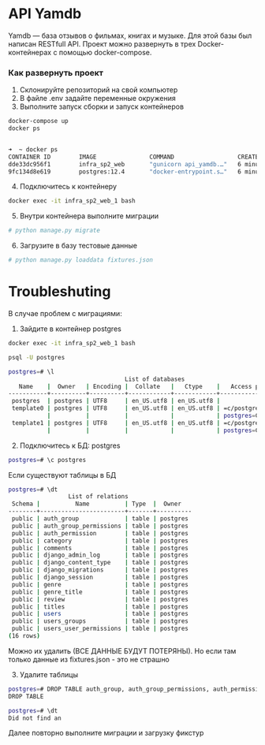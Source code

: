 # API Yamdb

Yamdb — база отзывов о фильмах, книгах и музыке. Для этой базы был написан RESTfull API. Проект можно развернуть в трех Docker-контейнерах с помощью docker-compose.

### Как развернуть проект

1. Склонируйте репозиторий на свой компьютер
2. В файле .env задайте переменные окружения
3. Выполните запуск сборки и запуск контейнеров

```bash
docker-compose up
docker ps 


➜  ~ docker ps
CONTAINER ID        IMAGE               COMMAND                  CREATED             STATUS              PORTS                    NAMES
dde33dc956f1        infra_sp2_web       "gunicorn api_yamdb.…"   6 minutes ago       Up 6 minutes        0.0.0.0:8000->8000/tcp   infra_sp2_web_1
9fc134d8e619        postgres:12.4       "docker-entrypoint.s…"   6 minutes ago       Up 6 minutes        5432/tcp                 infra_sp2_db_1
```


4. Подключитесь к контейнеру

```bash
docker exec -it infra_sp2_web_1 bash
```

5. Внутри контейнера выполните миграции

```bash
# python manage.py migrate
```

6. Загрузите в базу тестовые данные

```bash
# python manage.py loaddata fixtures.json
```

# Troubleshuting 

В случае проблем с миграциями:

1. Зайдите в контейнер postgres

```bash
docker exec -it infra_sp2_web_1 bash

psql -U postgres

postgres=# \l
                                 List of databases
   Name    |  Owner   | Encoding |  Collate   |   Ctype    |   Access privileges
-----------+----------+----------+------------+------------+-----------------------
 postgres  | postgres | UTF8     | en_US.utf8 | en_US.utf8 |
 template0 | postgres | UTF8     | en_US.utf8 | en_US.utf8 | =c/postgres          +
           |          |          |            |            | postgres=CTc/postgres
 template1 | postgres | UTF8     | en_US.utf8 | en_US.utf8 | =c/postgres          +
           |          |          |            |            | postgres=CTc/postgres
```

2. Подключитесь к БД: postgres

```bash
postgres=# \c postgres
```

Если существуют таблицы в БД

```bash
postgres=# \dt
                 List of relations
 Schema |          Name          | Type  |  Owner
--------+------------------------+-------+----------
 public | auth_group             | table | postgres
 public | auth_group_permissions | table | postgres
 public | auth_permission        | table | postgres
 public | category               | table | postgres
 public | comments               | table | postgres
 public | django_admin_log       | table | postgres
 public | django_content_type    | table | postgres
 public | django_migrations      | table | postgres
 public | django_session         | table | postgres
 public | genre                  | table | postgres
 public | genre_title            | table | postgres
 public | review                 | table | postgres
 public | titles                 | table | postgres
 public | users                  | table | postgres
 public | users_groups           | table | postgres
 public | users_user_permissions | table | postgres
(16 rows)

```

Можно их удалить (ВСЕ ДАННЫЕ БУДУТ ПОТЕРЯНЫ). Но если там только данные из fixtures.json - это не страшно

3. Удалите таблицы

```bash
postgres=# DROP TABLE auth_group, auth_group_permissions, auth_permission, category, comments, django_admin_log, django_content_type, django_migrations, django_migrations, django_session, genre, genre_title, review, titles, users, users_groups, users_user_permissions;
DROP TABLE

postgres=# \dt
Did not find an

```

Далее повторно выполните миграции и загрузку фикстур
